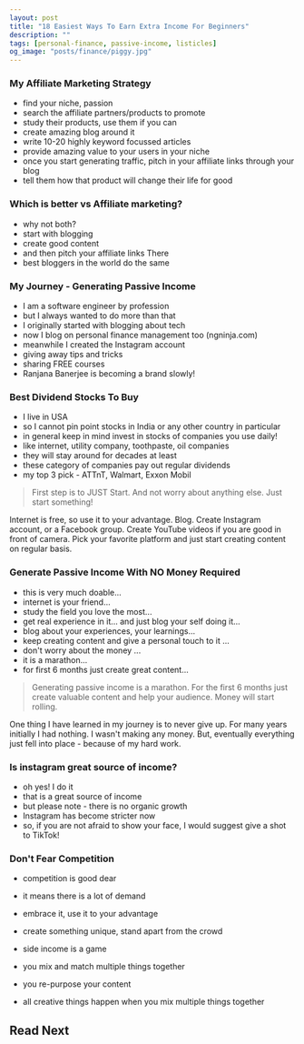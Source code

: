 ```yaml
---
layout: post
title: "18 Easiest Ways To Earn Extra Income For Beginners"
description: ""
tags: [personal-finance, passive-income, listicles]
og_image: "posts/finance/piggy.jpg"
---
```


<!-- {% include image.html path="posts/finance/piggy.jpg" path-detail="posts/finance/piggy.jpg" alt="Make Passive Income" %} -->



### My Affiliate Marketing Strategy
- find your niche, passion 
- search the affiliate partners/products to promote
- study their products, use them if you can 
- create amazing blog around it 
- write 10-20 highly keyword focussed articles 
- provide amazing value to your users in your niche
- once you start generating traffic, pitch in your affiliate links through your blog
- tell them how that product will change their life for good



### Which is better vs Affiliate marketing?
- why not both?
- start with blogging 
- create good content 
- and then pitch your affiliate links There 
- best bloggers in the world do the same 




### My Journey - Generating Passive Income
- I am a software engineer by profession 
- but I always wanted to do more than that 
- I originally started with blogging about tech
- now I blog on personal finance management too (ngninja.com) 
- meanwhile I created the Instagram account 
- giving away tips and tricks
- sharing FREE courses
- Ranjana Banerjee is becoming a brand slowly!





### Best Dividend Stocks To Buy
 - I live in USA 
 - so I cannot pin point stocks in India or any other country in particular
 - in general keep in mind invest in stocks of companies you use daily! 
 - like internet, utility company, toothpaste, oil companies
 - they will stay around for decades at least 
 - these category of companies pay out regular dividends
 - my top 3 pick - ATTnT, Walmart, Exxon Mobil



> First step is to JUST Start. And not worry about anything else. Just start something!

Internet is free, so use it to your advantage. Blog. Create Instagram account, or a Facebook group. Create YouTube videos if you are good in front of camera. Pick your favorite platform and just start creating content on regular basis.



### Generate Passive Income With NO Money Required
- this is very much doable... 
- internet is your friend... 
- study the field you love the most... 
- get real experience in it... and just blog your self doing it...
- blog about your experiences, your learnings... 
- keep creating content and give a personal touch to it ... 
- don't worry about the money ... 
- it is a marathon... 
- for first 6 months just create great content...

> Generating passive income is a marathon. For the first 6 months just create valuable content and help your audience. Money will start rolling.

One thing I have learned in my journey is to never give up. For many years initially I had nothing. I wasn't making any money. But, eventually everything just fell into place - because of my hard work. 



### Is instagram great source of income?
- oh yes! I do it 
- that is a great source of income 
- but please note - there is no organic growth
- Instagram has become stricter now
- so, if you are not afraid to show your face, I would suggest give a shot to TikTok!




### Don't Fear Competition
- competition is good dear 
- it means there is a lot of demand
- embrace it, use it to your advantage
- create something unique, stand apart from the crowd




- side income is a game 
- you mix and match multiple things together 
- you re-purpose your content 
- all creative things happen when you mix multiple things together 



## Read Next

<!-- [How to make passive income? More importantly - WHY?](http://ngninja.com/posts/how-to-make-passive-income) -->